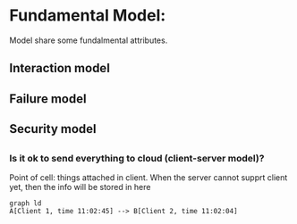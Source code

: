 # Fundamental Model:

Model share some fundalmental attributes.


## Interaction model

## Failure model

## Security model

## 

### Is it ok to send everything to cloud (client-server model)?

Point of cell: things attached in client. When the server cannot supprt client yet, then the info will be stored in here

```mermaid
graph ld
A[Client 1, time 11:02:45] --> B[Client 2, time 11:02:04]
```

